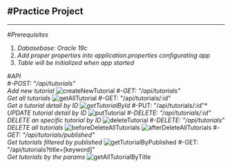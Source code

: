 #Practice Project
---
---
#*Prerequisites*
1. *Dabasebase: Oracle 19c*
1. *Add proper properties into application.properties configurating app*
1. *Table will be initialized when app started*

#*API* <br />
#*-POST: "/api/tutorials"*
<br />
*Add new tutorial*
![createNewTutorial](https://user-images.githubusercontent.com/86148510/218700401-16d434e9-46bc-43a9-9c10-4aff1d2eafa8.png)
#*-GET: "/api/tutorials"*
<br />
*Get all tutorials*
![getAllTutorial](https://user-images.githubusercontent.com/86148510/218700448-c3d0bcbc-af2a-47ed-9150-47ab1cc5a3d4.png)
#-GET: "/api/tutorials/:id"
<br />
*Get a tutorial detail by ID
![getTutorialById](https://user-images.githubusercontent.com/86148510/218700505-ea189a08-4283-4d28-9c6c-5084c9a01c57.png)
#*-PUT: "/api/tutorials/:id"*
<br />
*UPDATE tutorial detail by ID*
![putTutorial](https://user-images.githubusercontent.com/86148510/218700539-2cd3c21b-e22f-471a-a17e-8fb94a4d9183.png)
#*-DELETE: "/api/tutorials/:id"*
<br />
*DELETE an specific tutorial by ID*
![deleteTutorial](https://user-images.githubusercontent.com/86148510/218700586-ca6d005e-ebbb-41d0-9885-6f6acb5bf6dc.png)
#*-DELETE: "/api/tutorials"*
<br />
*DELETE all tutorials*
![beforeDeleteAllTutorials](https://user-images.githubusercontent.com/86148510/218700608-ea78e965-841c-48f2-96ee-e7a991d4e329.png)
![afterDeleteAllTutorials](https://user-images.githubusercontent.com/86148510/218700631-32c9d12a-3393-4c6a-a458-1ad009880794.png)
#*-GET: "/api/tutorials/published"*
<br />
*Get tutorials filtered by published*
![getTutorialByPublished](https://user-images.githubusercontent.com/86148510/218700669-abe51086-c98a-4a90-a0b9-f3f715bce3ff.png)
#-GET: "/api/tutorials?title=[keyword]"
<br />
*Get tutorials by the params*
![getAllTutorialByTitle](https://user-images.githubusercontent.com/86148510/218700703-b2362b1c-8a46-46c0-9d03-9146fd6ed805.png)
